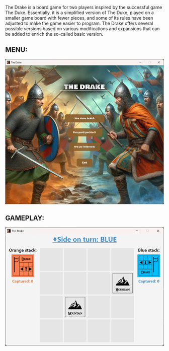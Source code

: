 The Drake is a board game for two players inspired by the successful game The Duke. Essentially, it is a simplified version of The Duke, played on a smaller game board with fewer pieces, and some of its rules have been adjusted to make the game easier to program. The Drake offers several possible versions based on various modifications and expansions that can be added to enrich the so-called basic version.

## MENU:
![preview menu](preview_menu.png)

## GAMEPLAY:
![preview game](preview_game.png)
